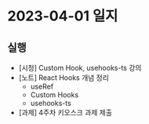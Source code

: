 # 2023-04-01 일지

## 실행

- [시청] Custom Hook, usehooks-ts 강의
- [노트] React Hooks 개념 정리
  - useRef
  - Custom Hooks
  - usehooks-ts
- [과제] 4주차 키오스크 과제 제출
